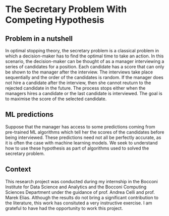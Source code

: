 # The Secretary Problem With Competing Hypothesis

## Problem in a nutshell
In optimal stopping theory, the secretary problem is a classical problem in which a decision-maker has to find the optimal time to take an action. In this scenario, the decision-maker can be thought of as a manager interviewing a series of candidates for a position. Each candidate has a score that can only be shown to the manager after the interview. The interviews take place sequentially and the order of the candidates is random. If the manager does not hire a candidate after the interview, then she cannot reuturn to the rejected candidate in the future. The process stops either when the managers hires a candidate or the last candidate is interviewed. The goal is to maximise the score of the selected candidate.

## ML predictions
Suppose that the manager has access to some predictions coming from pre-trained ML algorithms which tell her the scores of the candidates before being interviewed. These predictions need not all be perfectly accurate, as it is often the case with machine learning models. We seek to understand how to use these hypothesis as part of algorithms used to solved the secretary problem.

## Context
This research project was conducted during my internship in the Bocconi Institute for Data Science and Analytics and the Bocconi Computing Sciences Department under the guidance of prof. Andrea Celli and prof. Marek Elias. Although the results do not bring a significant contribution to the literature, this work has consituted a very instructive exercise. I am grateful to have had the opportunity to work this project.
